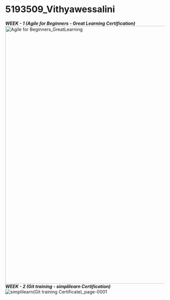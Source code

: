 # 5193509_Vithyawessalini
***WEEK - 1 (Agile for Beginners - Great Learning Certification)***
<img width="1903" height="815" alt="Agile for Beginners_GreatLearning" src="https://github.com/user-attachments/assets/6c41a878-1add-4e13-99a6-bb261d2d8850" />
***WEEK - 2 (Git training - simplilearn Certification)***
![simplilearn(Git training Certificate)_page-0001](https://github.com/user-attachments/assets/611d469d-8a10-4dd6-be95-918231061bb1)
